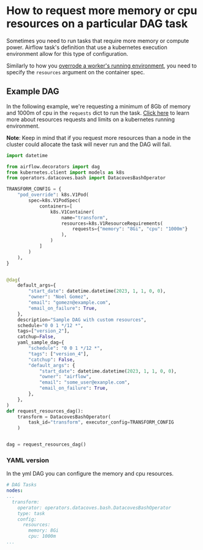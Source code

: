 # How to request more memory or cpu resources on a particular DAG task

Sometimes you need to run tasks that require more memory or compute power. Airflow task's definition that use a kubernetes execution environment allow for this type of configuration.

Similarly to how you [overrode a worker's running environment](/how-tos/airflow/customize-worker-environment.md), you need to specify the `resources` argument on the container spec.

## Example DAG

In the following example, we're requesting a minimum of 8Gb of memory and 1000m of cpu in the `requests` dict to run the task. [Click here](https://pwittrock.github.io/docs/tasks/configure-pod-container/assign-cpu-ram-container/) to learn more about resources requests and limits on a kubernetes running environment.

**Note**: Keep in mind that if you request more resources than a node in the cluster could allocate the task will never run and the DAG will fail.

```python
import datetime

from airflow.decorators import dag
from kubernetes.client import models as k8s
from operators.datacoves.bash import DatacovesBashOperator

TRANSFORM_CONFIG = {
    "pod_override": k8s.V1Pod(
        spec=k8s.V1PodSpec(
            containers=[
                k8s.V1Container(
                    name="transform",
                    resources=k8s.V1ResourceRequirements(
                        requests={"memory": "8Gi", "cpu": "1000m"}
                    ),
                )
            ]
        )
    ),
}


@dag(
    default_args={
        "start_date": datetime.datetime(2023, 1, 1, 0, 0),
        "owner": "Noel Gomez",
        "email": "gomezn@example.com",
        "email_on_failure": True,
    },
    description="Sample DAG with custom resources",
    schedule="0 0 1 */12 *",
    tags=["version_2"],
    catchup=False,
    yaml_sample_dag={
        "schedule": "0 0 1 */12 *",
        "tags": ["version_4"],
        "catchup": False,
        "default_args": {
            "start_date": datetime.datetime(2023, 1, 1, 0, 0),
            "owner": "airflow",
            "email": "some_user@exanple.com",
            "email_on_failure": True,
        },
    },
)
def request_resources_dag():
    transform = DatacovesBashOperator(
        task_id="transform", executor_config=TRANSFORM_CONFIG
    )


dag = request_resources_dag()
```

### YAML version
In the yml DAG you can configure the memory and cpu resources.

```yaml
# DAG Tasks
nodes:
...
  transform:
    operator: operators.datacoves.bash.DatacovesBashOperator
    type: task
    config:
      resources:
        memory: 8Gi
        cpu: 1000m
...
```
